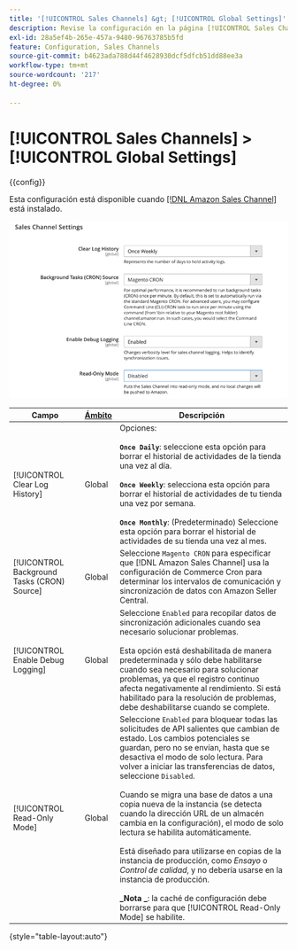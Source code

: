 ```yaml
---
title: '[!UICONTROL Sales Channels] &gt; [!UICONTROL Global Settings]'
description: Revise la configuración en la página [!UICONTROL Sales Channels] &gt; [!UICONTROL Global Settings] del administrador de Commerce.
exl-id: 28a5ef4b-265e-457a-9480-96763785b5fd
feature: Configuration, Sales Channels
source-git-commit: b4623ada788d44f4628930dcf5dfcb51dd88ee3a
workflow-type: tm+mt
source-wordcount: '217'
ht-degree: 0%

---
```


# [!UICONTROL Sales Channels] > [!UICONTROL Global Settings]

{{config}}

Esta configuración está disponible cuando [[!DNL Amazon Sales Channel]](https://experienceleague.adobe.com/docs/commerce-channels/amazon/getting-started/install.html?lang=es) está instalado.

![Configuración de Sales Channel](./assets/config-sales-channel-global-settings.png)<!-- zoom -->

| Campo | [Ámbito](../getting-started/websites-stores-views.md#scope-settings) | Descripción |
|-----|---------|------|
| [!UICONTROL Clear Log History] | Global | Opciones:<br/><br/>**`Once Daily`**: seleccione esta opción para borrar el historial de actividades de la tienda una vez al día.<br/><br/>**`Once Weekly`**: selecciona esta opción para borrar el historial de actividades de tu tienda una vez por semana.<br/><br/>**`Once Monthly`**: (Predeterminado) Seleccione esta opción para borrar el historial de actividades de su tienda una vez al mes. |
| [!UICONTROL Background Tasks (CRON) Source] | Global | Seleccione `Magento CRON` para especificar que [!DNL Amazon Sales Channel] usa la configuración de Commerce Cron para determinar los intervalos de comunicación y sincronización de datos con Amazon Seller Central. |
| [!UICONTROL Enable Debug Logging] | Global | Seleccione `Enabled` para recopilar datos de sincronización adicionales cuando sea necesario solucionar problemas.<br/><br/>Esta opción está deshabilitada de manera predeterminada y sólo debe habilitarse cuando sea necesario para solucionar problemas, ya que el registro continuo afecta negativamente al rendimiento. Si está habilitado para la resolución de problemas, debe deshabilitarse cuando se complete. |
| [!UICONTROL Read-Only Mode] | Global | Seleccione `Enabled` para bloquear todas las solicitudes de API salientes que cambian de estado. Los cambios potenciales se guardan, pero no se envían, hasta que se desactiva el modo de solo lectura. Para volver a iniciar las transferencias de datos, seleccione `Disabled`.<br/><br/>Cuando se migra una base de datos a una copia nueva de la instancia (se detecta cuando la dirección URL de un almacén cambia en la configuración), el modo de solo lectura se habilita automáticamente.<br/><br/>Está diseñado para utilizarse en copias de la instancia de producción, como _Ensayo_ o _Control de calidad_, y no debería usarse en la instancia de producción.<br/><br/>**_Nota _**: la caché de configuración debe borrarse para que [!UICONTROL Read-Only Mode] se habilite. |

{style="table-layout:auto"}
